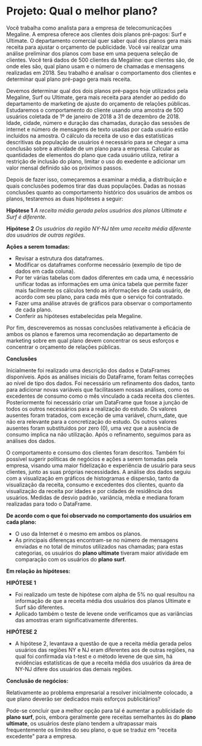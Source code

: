 # Projeto: Qual o melhor plano?

Você trabalha como analista para a empresa de telecomunicações Megaline. A empresa oferece aos clientes dois planos pré-pagos: Surf e Ultimate. O departamento comercial quer saber qual dos planos gera mais receita para ajustar o orçamento de publicidade. Você vai realizar uma análise preliminar dos planos com base em uma pequena seleção de clientes. Você terá dados de 500 clientes da Megaline: que clientes são, de onde eles são, qual plano usam e o número de chamadas e mensagens realizadas em 2018. Seu trabalho é analisar o comportamento dos clientes e determinar qual plano pré-pago gera mais receita.

Devemos determinar qual dos dois planos pré-pagos hoje utilizados pela Megaline, Surf ou Ultimate, gera mais receita para atender ao pedido do departamento de marketing de ajuste do orçamento de relações públicas. Estudaremos o comportamento do cliente usando uma amostra de 500 usuários coletada de 1º de janeiro de 2018 a 31 de dezembro de 2018. Idade, cidade, número e duração das chamadas, duração das sessões de internet e número de mensagens de texto usadas por cada usuário estão incluídos na amostra. O cálculo da receita de uso e das estatísticas descritivas da população de usuários é necessário para se chegar a uma conclusão sobre a atividade de um plano para a empresa. Calcular as quantidades de elementos do plano que cada usuário utiliza, retirar a restrição de inclusão do plano, limitar o uso do exedente e adicionar um valor mensal definido são os próximos passos. 

Depois de fazer isso, começaremos a examinar a média, a distribuição e quais conclusões podemos tirar das duas populações. Dadas as nossas conclusões quanto ao comportamento histórico dos usuários de ambos os planos, testaremos as duas hipóteses a seguir:

**Hipótese 1**
*A receita média gerada pelos usuários dos planos Ultimate e Surf é diferente.*

**Hipótese 2**
*Os usuários da região NY-NJ têm uma receita média diferente dos usuários de outras regiões.*

**Ações a serem tomadas:**

- Revisar a estrutura dos dataframes.
- Modificar os dataframes conforme necessário (exemplo de tipo de dados em cada coluna).
- Por ter várias tabelas com dados diferentes em cada uma, é necessário unificar todas as informações em uma única  tabela que permite fazer mais facilmente os cálculos tendo as informações de cada usuário, de acordo com seu plano, para cada mês que o serviço foi contratado.
- Fazer uma análise através de gráficos para observar o comportamento de cada plano.
- Conferir as hipóteses estabelecidas pela Megaline.

Por fim, descreveremos as nossas conclusões relativamente à eficácia de ambos os planos e faremos uma recomendação ao departamento de marketing sobre em qual plano devem concentrar os seus esforços e concentrar o orçamento de relações públicas.

**Conclusões**

Inicialmente foi realizado uma descrição dos dados e DataFrames disponíveis. Após as análises iniciais do DataFrame, foram feitas correções ao nível de tipo dos dados. Foi necessário um refinamento dos dados, tanto para adicionar novas variáveis que facilitassem nossas análises, como os excedentes de consumo como o mês vinculado a cada receita dos clientes. Posteriormente foi necessário criar um DataFrame que fosse a junção de todos os outros necessários para a realização do estudo. Os valores ausentes foram tratados, com exceção de uma variável, churn_date, que não era relevante para a concretização do estudo. Os outros valores ausentes foram substituídos por zero (0), uma vez que a ausência de consumo implica na não utilização. Após o refinamento, seguimos para as análises dos dados.

O comportamento e consumo dos clientes foram descritos. Também foi possível sugerir políticas de negócios e ações a serem tomadas pela empresa, visando uma maior fidelização e experiência de usuário para seus clientes, junto as suas próprias necessidades. A análise dos dados seguiu com a visualização em gráficos de histogramas e dispersão, tanto da visualização da receita, consumo e excedentes dos clientes, quanto da visualização da receita por idades e por cidades de residência dos usuários. Medidas de desvio padrão, variância, média e mediana foram realizadas para todo o DataFrame.

**De acordo com o que foi observado no comportamento dos usuários em cada plano:**

* O uso da Internet é o mesmo em ambos os planos. 
* As principais diferenças encontram-se no número de mensagens enviadas e no total de minutos utilizados nas chamadas; para estas categorias, os usuários do **plano ultimate** tiveram maior atividade em comparação com os usuários do **plano surf**.

**Em relação às hipóteses:**

**HIPÓTESE 1**
- Foi realizado um teste de hipótese com alpha de 5% no qual resultou na informação de que a receita média dos usuários dos planos Ultimate e Surf são diferentes.
- Aplicado também o teste de levene onde verificamos que as variâncias das amostras eram significativamente diferentes.

**HIPÓTESE 2**
- A hipótese 2, levantava a questão de que a receita média gerada pelos usuários das regiões NY e NJ eram diferentes aos de outras regiões, na qual foi confirmada via t-test e o método levene de que sim, há evidências estatísticas de que a receita média dos usuários da área de NY-NJ difere dos usuários das demais regiões. 

**Conclusão de negócios:**

Relativamente ao problema empresarial a resolver inicialmente colocado, a que plano deverão ser dedicados mais esforços publicitários? 

Pode-se concluir que a melhor opção para tal é aumentar a publicidade do **plano surf**, pois, embora geralmente gere receitas semelhantes às do **plano ultimate**, os usuários deste plano tendem a ultrapassar mais frequentemente os limites do seu plano, o que se traduz em "receita excedente" para a empresa.
